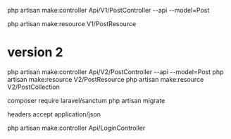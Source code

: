 php artisan make:controller Api/V1/PostController --api --model=Post

php artisan make:resource V1/PostResource


version 2
================

php artisan make:controller Api/V2/PostController --api --model=Post
php artisan make:resource V2/PostResource
php artisan make:resource V2/PostCollection

<!-- Instalando nueva herramienta -->
composer require laravel/sanctum
php artisan migrate

<!-- en postman -->
headers
accept      application/json

php artisan make:controller Api/LoginController